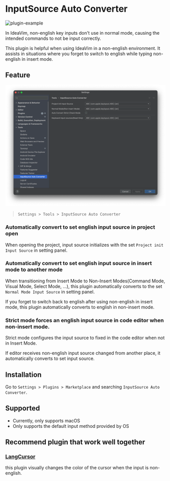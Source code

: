 <!-- Plugin description -->

# InputSource Auto Converter

<!-- Plugin description stop -->
![plugin-example](.github/readme/plugin-example-1.gif)
<!-- Plugin description restart -->

In IdeaVim, non-english key inputs don't use in normal mode, causing the intended commands to not be input correctly.

This plugin is helpful when using IdeaVim in a non-english environment. It assists in situations where you forget to switch to english while typing non-english in insert mode.

## Feature

<!-- Plugin description stop -->
![plugin-setting-panel](.github/readme/plugin-setting-panel.png)

> `Settings > Tools > InputSource Auto Converter`
<!-- Plugin description restart -->

### Automatically convert to set english input source in project open

When opening the project, input source initializes with the set `Project init Input Source` in setting panel.

### Automatically convert to set english input source in insert mode to another mode

When transitioning from Insert Mode to Non-Insert Modes(Command Mode, Visual Mode, Select Mode, ...), this plugin automatically converts to the set `Normal Mode Input Source` in setting panel.

If you forget to switch back to english after using non-english in insert mode, this plugin automatically converts to english in non-insert mode.

### Strict mode forces an english input source in code editor when non-insert mode.

Strict mode configures the input source to fixed in the code editor when not in Insert Mode.

If editor receives non-english input source changed from another place, it automatically converts to set input source.

## Installation

Go to `Settings > Plugins > Marketplace` and searching `InputSource Auto Converter`.

## Supported

- Currently, only supports macOS
- Only supports the default input method provided by OS

## Recommend plugin that work well together

### [LangCursor](https://plugins.jetbrains.com/plugin/23464-langcursor)

this plugin visually changes the color of the cursor when the input is non-english.

<!-- Plugin description end -->
